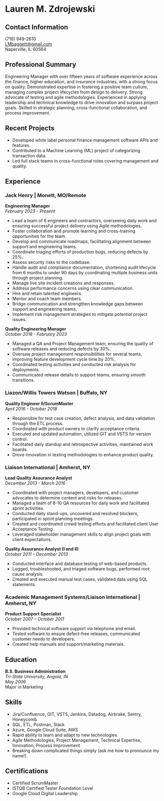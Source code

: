 # Lauren M. Zdrojewski

## Contact Information
(716) 949-2610  
LMbaggett@gmail.com  
Naperville, IL 60564

## Professional Summary
Engineering Manager with over fifteen years of software experience across the finance, higher education, and insurance industries, with a strong focus on quality. Demonstrated expertise in fostering a positive team culture, managing complex project lifecycles from design to delivery. Strong advocate of testing and agile methodologies. Experienced in applying leadership and technical knowledge to drive innovation and surpass project goals. Skilled in strategic planning, cross-functional collaboration, and process improvement.

## Recent Projects
- Developed white label personal finance management software APIs and features.
- Contributed to a Machine Learning (ML) project of categorizing transaction data.
- Led full stack teams in cross-functional roles covering management and quality.

## Experience

### Jack Henry | Monett, MO/Remote
**Engineering Manager**  
*February 2023 - Present*
- Lead a team of 6 engineers and contractors, overseeing daily work and ensuring successful project delivery using Agile methodologies.
- Foster collaboration and promote learning and cross-training opportunities for the team.
- Develop and communicate roadmaps, facilitating alignment between support and engineering teams.
- Coordinate triaging efforts of production bugs, reducing defects by 25%.
- Assess security risks to the codebase.
- Handle audit and compliance documentation, shortening audit lifecycle from 6 months to under 90 days by coordinating multiple business units through project planning.
- Manage live site incident creations and responses.
- Address performance concerns using clear communication.
- Hire and retain talented engineers.
- Mentor and coach team members.
- Bridge communication and strengthen knowledge gaps between support and engineering teams.
- Implement risk management strategies to mitigate potential project issues.

**Quality Engineering Manager**  
*October 2018 - February 2023*
- Managed a QA and Project Management team, ensuring the quality of software releases and reducing defects by 30%.
- Oversaw project management responsibilities for several teams, improving feature development cycle time by 20%.
- Coordinated testing activities and conducted risk analysis for deployments.
- Communicated release details to support teams, ensuring smooth transitions.

### Liazon/Willis Towers Watson | Buffalo, NY
**Quality Engineer II/ScrumMaster**  
*April 2016 - October 2018*
- Responsible for test case creation, defect analysis, and data validation through the ETL process.
- Coordinated with product owners to clarify acceptance criteria.
- Executed and updated automation, utilized GIT and VSTS for version control.
- Facilitated daily standup and retrospective activities, maintained work boards.
- Drove innovation in testing methodologies to enhance product quality.

### Liaison International | Amherst, NY
**Lead Quality Assurance Analyst**  
*December 2013 - March 2016*
- Coordinated with project managers, developers, and customer advocates to determine content and risks for releases.
- Managed a team of 8-10 QA resources for daily work and facilitated sprint activities.
- Conducted daily stand-ups, uncovered and resolved blockers, participated in sprint planning meetings.
- Created and coordinated crowd testing efforts and facilitated client User Acceptance Testing.
- Leveraged stakeholder management skills to align project goals with client expectations.

**Quality Assurance Analyst (I and II)**  
*October 2011 – December 2013*
- Conducted interface and database testing of web-based products.
- Logged, troubleshooted, and triaged software bugs, performed root cause analysis.
- Created and executed manual test cases, validated data using SQL statements.

### Academic Management Systems/Liaison International | Amherst, NY
**Product Support Specialist**  
*October 2007 – October 2011*
- Provided technical software support via telephone and email.
- Tested software to ensure defect-free releases, communicated customer needs to developers.
- Created help manuals and support/marketing materials.

## Education
**B.S. Business Administration**  
*Tri-State University, Angola, IN*  
*May 2006*  
Major in Marketing

## Skills
- Jira/Confluence, GIT, VSTS, Jenkins, Datadog, Airbrake, Sentry, Honeycomb
- SQL, ETL, Postman, Slack
- Azure, Google Cloud Suite, AWS
- Rapid ability to learn and adapt to new technologies
- Agile Methodologies, Project Management, Technical Expertise, Innovation, Process Improvement
- Breaking down complicated things simply (ask me how to pronounce my name!)

## Certifications
- Certified ScrumMaster
- ISTQB Certified Tester Foundation Level
- Google Cloud Digital Leadership
